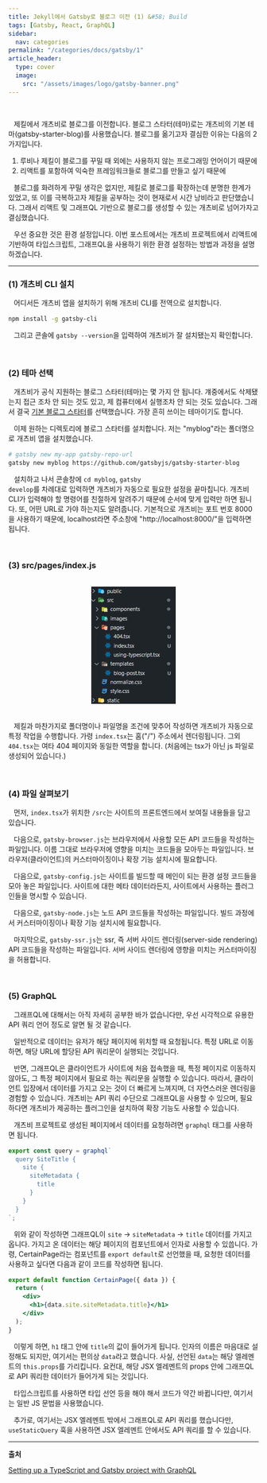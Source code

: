 ```yaml
---
title: Jekyll에서 Gatsby로 블로그 이전 (1) &#58; Build
tags: [Gatsby, React, GraphQL]
sidebar:
  nav: categories
permalink: "/categories/docs/gatsby/1"
article_header:
  type: cover
  image:
    src: "/assets/images/logo/gatsby-banner.png"
---
```


<!-- more-->

<br/>

&ensp; 제킬에서 개츠비로 블로그를 이전합니다. 블로그 스타터(테마)로는 개츠비의 기본 테마(gatsby-starter-blog)를 사용했습니다. 블로그를 옮기고자 결심한 이유는 다음의 2가지입니다.

1. 루비나 제킬이 블로그를 꾸밀 때 외에는 사용하지 않는 프로그래밍 언어이기 때문에
2. 리액트를 포함하여 익숙한 프레임워크들로 블로그를 만들고 싶기 때문에

&ensp; 블로그를 화려하게 꾸밀 생각은 없지만, 제킬로 블로그를 확장하는데 분명한 한계가 있었고, 또 이를 극복하고자 제킬을 공부하는 것이 현재로서 시간 낭비라고 판단했습니다. 그래서 리액트 및 그래프QL 기반으로 블로그를 생성할 수 있는 개츠비로 넘어가자고 결심했습니다.

&ensp; 우선 중요한 것은 환경 설정입니다. 이번 포스트에서는 개츠비 프로젝트에서 리액트에 기반하여 타입스크립트, 그래프QL을 사용하기 위한 환경 설정하는 방법과 과정을 설명하겠습니다.

---

### (1) 개츠비 CLI 설치

&ensp; 어디서든 개츠비 앱을 설치하기 위해 개츠비 CLI를 전역으로 설치합니다.

```zsh
npm install -g gatsby-cli
```

&ensp; 그리고 콘솔에 <code>gatsby --version</code>을 입력하여 개츠비가 잘 설치됐는지 확인합니다.

<br/>

### (2) 테마 선택

&ensp; 개츠비가 공식 지원하는 블로그 스타터(테마)는 몇 가지 안 됩니다. 걔중에서도 삭제됐는지 접근 조차 안 되는 것도 있고, 제 컴퓨터에서 실행조차 안 되는 것도 있습니다. 그래서 결국 [기본 블로그 스타터](https://www.gatsbyjs.com/starters/gatsbyjs/gatsby-starter-blog/)를 선택했습니다. 가장 흔히 쓰이는 테마이기도 합니다.

&ensp; 이제 원하는 디렉토리에 블로그 스타터를 설치합니다. 저는 "myblog"라는 폴더명으로 개츠비 앱을 설치했습니다.

```zsh
# gatsby new my-app gatsby-repo-url
gatsby new myblog https://github.com/gatsbyjs/gatsby-starter-blog
```

&ensp; 설치하고 나서 콘솔창에 <code>cd myblog</code>, <code>gatsby develop</code>를 차례대로 입력하면 개츠비가 자동으로 필요한 설정을 끝마칩니다. 개츠비 CLI가 입력해야 할 명령어를 친절하게 알려주기 때문에 순서에 맞게 입력만 하면 됩니다. 또, 어떤 URL로 가야 하는지도 알려줍니다. 기본적으로 개츠비는 포트 번호 8000을 사용하기 때문에, localhost라면 주소창에 "http://localhost:8000/"을 입력하면 됩니다.

<br/>

### (3) src/pages/index.js

<br/>

<div align="center">
<img src="/assets/images/sparta/wil/gatsby_01.png" alt=""/>
</div>

<br/>

&ensp; 제킬과 마찬가지로 폴더명이나 파일명을 조건에 맞추어 작성하면 개츠비가 자동으로 특정 작업을 수행합니다. 가령 <code>index.tsx</code>는 홈("/") 주소에서 렌더링됩니다. 그외 <code>404.tsx</code>는 여타 404 페이지와 동일한 역할을 합니다. (처음에는 tsx가 아닌 js 파일로 생성되어 있습니다.)

<br/>

### (4) 파일 살펴보기

&ensp; 먼저, <code>index.tsx</code>가 위치한 <code>/src</code>는 사이트의 프론트엔드에서 보여질 내용들을 담고 있습니다.

&ensp; 다음으로, <code>gatsby-browser.js</code>는 브라우저에서 사용할 모든 API 코드들을 작성하는 파일입니다. 이름 그대로 브라우저에 영향을 미치는 코드들을 모아두는 파일입니다. 브라우저(클라이언트)의 커스터마이징이나 확장 기능 설치시에 필요합니다.

&ensp; 다음으로, <code>gatsby-config.js</code>는 사이트를 빌드할 때 메인이 되는 환경 설정 코드들을 모아 놓은 파일입니다. 사이트에 대한 메타 데이터라든지, 사이트에서 사용하는 플러그인들을 명시할 수 있습니다.

&ensp; 다음으로, <code>gatsby-node.js</code>는 노드 API 코드들을 작성하는 파일입니다. 빌드 과정에서 커스터마이징이나 확장 기능 설치시에 필요합니다.

&ensp; 마지막으로, <code>gatsby-ssr.js</code>는 ssr, 즉 서버 사이드 렌더링(server-side rendering) API 코드들을 작성하는 파일입니다. 서버 사이드 렌더링에 영향을 미치는 커스터마이징을 허용합니다.

<br/>

### (5) GraphQL

&ensp; 그래프QL에 대해서는 아직 자세히 공부한 바가 없습니다만, 우선 시각적으로 유용한 API 쿼리 언어 정도로 알면 될 것 같습니다.

&ensp; 일반적으로 데이터는 유저가 해당 페이지에 위치할 때 요청됩니다. 특정 URL로 이동하면, 해당 URL에 할당된 API 쿼리문이 실행되는 것입니다.

&ensp; 반면, 그래프QL은 클라이언트가 사이트에 처음 접속했을 때, 특정 페이지로 이동하지 않아도, 그 특정 페이지에서 필요로 하는 쿼리문을 실행할 수 있습니다. 따라서, 클라이언트 입장에서 데이터를 가지고 오는 것이 더 빠르게 느껴지며, 더 자연스러운 렌더링을 경험할 수 있습니다. 개츠비는 API 쿼리 수단으로 그래프QL을 사용할 수 있으며, 필요하다면 개츠비가 제공하는 플러그인을 설치하여 확장 기능도 사용할 수 있습니다.

&ensp; 개츠비 프로젝트로 생성된 페이지에서 데이터를 요청하려면 <code>graphql</code> 태그를 사용하면 됩니다.

```jsx
export const query = graphql`
  query SiteTitle {
    site {
      siteMetadata {
        title
      }
    }
  }
`;
```

&ensp; 위와 같이 작성하면 그래프QL이 <code>site</code> -> <code>siteMetadata</code> -> <code>title</code> 데이터를 가지고 옵니다. 가지고 온 데이터는 해당 페이지의 컴포넌트에서 인자로 사용할 수 있씁니다. 가령, CertainPage라는 컴포넌트를 <code>export default</code>로 선언했을 때, 요청한 데이터를 사용하고 싶다면 다음과 같이 코드를 작성하면 됩니다.

```jsx
export default function CertainPage({ data }) {
  return (
    <div>
      <h1>{data.site.siteMetadata.title}</h1>
    </div>
  );
}
```

&ensp; 이렇게 하면, <code>h1</code> 태그 안에 <code>title</code>의 값이 들어가게 됩니다. 인자의 이름은 마음대로 설정해도 되지만, 여기서는 편의상 <code>data</code>라고 했습니다. 사실, 선언된 <code>data</code>는 해당 엘레멘트의 <code>this.props</code>를 가리킵니다. 요컨대, 해당 JSX 엘레멘트의 props 안에 그래프QL로 API 쿼리한 데이터가 들어가게 되는 것입니다.

&ensp; 타입스크립트를 사용하면 타입 선언 등을 해야 해서 코드가 약간 바뀝니다만, 여기서는 일반 JS 문법을 사용했습니다.

&ensp; 추가로, 여기서는 JSX 엘레멘트 밖에서 그래프QL로 API 쿼리를 했습니다만, <code>useStaticQuery</code> 훅을 사용하면 JSX 엘레멘트 안에서도 API 쿼리를 할 수 있습니다.

---

**출처**

[Setting up a TypeScript and Gatsby project with GraphQL](https://blog.logrocket.com/set-up-typescript-gatsby-project-graphql/)

